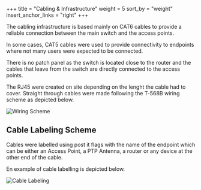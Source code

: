 +++
title = "Cabling & Infrastructure"
weight = 5
sort_by = "weight"
insert_anchor_links = "right"
+++

The cabling infrastructure is based mainly on CAT6 cables to provide a reliable connection between the main switch and the access points. 

In some cases, CAT5 cables were used to provide connectivity to endpoints where not many users were expected to be connected. 

There is no patch panel as the switch is located close to the router and the cables that leave from the switch are directly connected to the access points.

The RJ45 were created on site depending on the lenght the cable had to cover. Straight through cables were made following the T-568B wiring scheme as depicted below.

![Wiring Scheme](/img/T568B_T568A.png)

## Cable Labeling Scheme

Cables were labelled using post it flags with the name of the endpoint which can be either an Access Point, a PTP Antenna, a router or any device at the other end of the cable.

En example of cable labelling is depicted below.

![Cable Labeling](/img/cable-labeling.jpg)